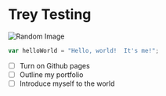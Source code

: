 # Trey Testing

![Random Image](https://picsum.photos/id/1/200/300)

``` javascript
var helloWorld = "Hello, world!  It's me!";
```

- [ ] Turn on Github pages
- [ ] Outline my portfolio
- [ ] Introduce myself to the world
